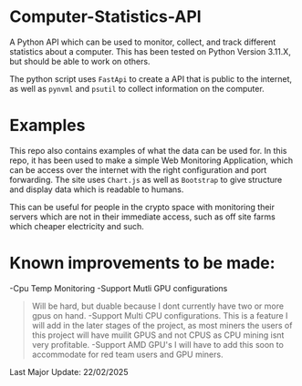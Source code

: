 # Computer-Statistics-API
A Python API which can be used to monitor, collect, and track different statistics about a computer.
This has been tested on Python Version 3.11.X, but should be able to work on others.

The python script uses ```FastApi``` to create a API that is public to the internet, as well as ```pynvml``` and ```psutil``` to
collect information on the computer.

# Examples
This repo also contains examples of what the data can be used for. In this repo, it has been used to make a simple Web Monitoring 
Application, which can be access over the internet with the right configuration and port forwarding. The site uses ```Chart.js```
as well as ```Bootstrap``` to give structure and display data which is readable to humans.

This can be useful for people in the crypto space with monitoring their servers which are not in their immediate access, such
as off site farms which cheaper electricity and such.

# Known improvements to be made:
-Cpu Temp Monitoring
-Support Mutli GPU configurations
>Will be hard, but duable because I dont currently have two or more gpus on hand.
-Support Multi CPU configurations.
>This is a feature I will add in the later stages of the project, as most miners the users of this project will have muilit GPUS and not CPUS
>as CPU mining isnt very profitable.
-Support AMD GPU's
>I will have to add this soon to accommodate for red team users and GPU miners.

Last Major Update: 22/02/2025
